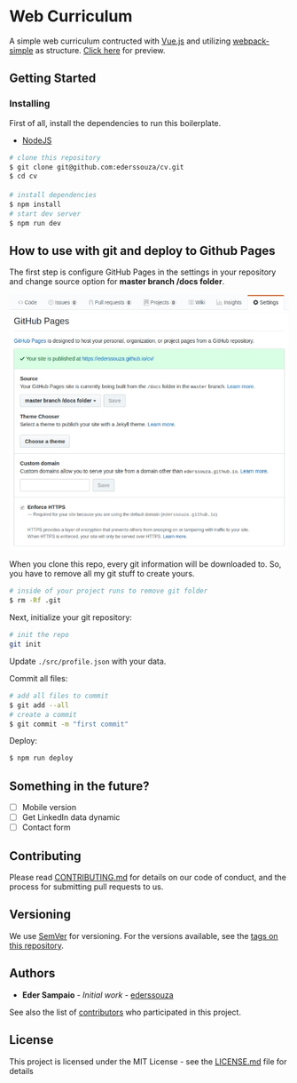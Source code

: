 # Web Curriculum

A simple web curriculum contructed with [Vue.js](https://vuejs.org/) and utilizing [webpack-simple](https://github.com/vuejs-templates/webpack-simple) as structure. [Click here](https://ederssouza.github.io) for preview.

## Getting Started

### Installing

First of all, install the dependencies to run this boilerplate.

- [NodeJS](http://nodejs.org/)

```bash
# clone this repository
$ git clone git@github.com:ederssouza/cv.git
$ cd cv

# install dependencies
$ npm install
# start dev server
$ npm run dev
```

## How to use with git and deploy to Github Pages

The first step is configure GitHub Pages in the settings in your repository and change source option for **master branch /docs folder**.

![GitHub menu](https://raw.githubusercontent.com/ederssouza/cv/master/src/assets/img/github-menu.jpg)
![GitHub settings](https://raw.githubusercontent.com/ederssouza/cv/master/src/assets/img/github-settings.jpg)

When you clone this repo, every git information will be downloaded to. So, you have to remove all my git stuff to create yours.

```bash
# inside of your project runs to remove git folder
$ rm -Rf .git
```

Next, initialize your git repository:

```bash
# init the repo
git init
```

Update `./src/profile.json` with your data.

Commit all files:

```bash
# add all files to commit
$ git add --all
# create a commit
$ git commit -m "first commit"
```

Deploy:

```bash
$ npm run deploy
```

## Something in the future?

- [ ] Mobile version
- [ ] Get LinkedIn data dynamic
- [ ] Contact form

## Contributing

Please read [CONTRIBUTING.md](CONTRIBUTING.md) for details on our code of conduct, and the process for submitting pull requests to us.

## Versioning

We use [SemVer](http://semver.org/) for versioning. For the versions available, see the [tags on this repository](https://github.com/ederssouza/cv/tags).

## Authors

* **Eder Sampaio** - *Initial work* - [ederssouza](https://github.com/ederssouza/)

See also the list of [contributors](https://github.com/ederssouza/cv/contributors) who participated in this project.

## License

This project is licensed under the MIT License - see the [LICENSE.md](LICENSE.md) file for details
